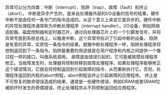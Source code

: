 异常可以分为四类：中断（interrupt）、陷阱（trap）、故障（fault）和终止（abort）。
中断是异步产生的，是来自处理器外部的I/O设备的信号的结果。硬件中断不是由任何一条专门的指令造成的，从这个意义上来说它是异步的。硬件中断的异常处理程序通常称为中断处理程序（interrupt handler）。I/O设备，例如网络适配器、磁盘控制器和定时器芯片，通过向处理器芯片上的一个引脚发信号，并将异常号放到系统总线上，以触发中断，这个异常号标识了引起中断的设备。
陷阱是有意的异常，实质性一条指令的结果。就像中断处理程序一样，陷阱处理程序将控制返回到下一条指令。陷阱最重要的用途就是在用户程序和内核之间提供一个像过程一样的接口，叫做系统调用。
故障是由错误引起的，它可能被故障处理程序修正。当故障发生时，处理器将控制转移到故障处理程序。如果处理程序能够修正这个错误情况，它就会将控制返回到引起故障的指令，从而重新执行它。否则，处理程序返回到内核的abort例程，abort例程会终止引起故障的应用程序。
终止是不可恢复的致命错误造成的结果，通常是一些硬件错误，例如DRAM或者SRAM位被损坏时发生的奇偶错误。终止处理程序从不将控制返回给应用程序。

